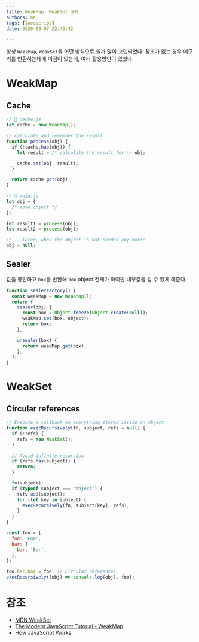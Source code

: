 ```yaml
---
title: WeakMap, WeakSet 예제
authors: me
tags: [javascript]
date: 2020-08-07 22:45:42

---
```


항상 `WeakMap`, `WeakSet`을 어떤 방식으로 쓸까 많이 고민되었다.
참조가 없는 경우 메모리를 반환하는데에 이점이 있는데, 여러 활용방안이 있었다.

# WeakMap

## Cache

```js
// 📁 cache.js
let cache = new WeakMap();

// calculate and remember the result
function process(obj) {
  if (!cache.has(obj)) {
    let result = /* calculate the result for */ obj;

    cache.set(obj, result);
  }

  return cache.get(obj);
}

// 📁 main.js
let obj = {
  /* some object */
};

let result1 = process(obj);
let result2 = process(obj);

// ...later, when the object is not needed any more:
obj = null;
```

## Sealer

값을 봉인하고 `box`를 반환해 `box` object 전체가 와야만 내부값을 알 수 있게 해준다.

```js
function sealerFactory() {
  const weakMap = new WeakMap();
  return {
    sealer(obj) {
      const box = Object.freeze(Object.create(null));
      weakMap.set(box, object);
      return box;
    },

    unsealer(box) {
      return weakMap.get(box);
    },
  };
}
```

# WeakSet

## Circular references

```js
// Execute a callback on everything stored inside an object
function execRecursively(fn, subject, refs = null) {
  if (!refs) {
    refs = new WeakSet();
  }

  // Avoid infinite recursion
  if (refs.has(subject)) {
    return;
  }

  fn(subject);
  if (typeof subject === 'object') {
    refs.add(subject);
    for (let key in subject) {
      execRecursively(fn, subject[key], refs);
    }
  }
}

const foo = {
  foo: 'Foo',
  bar: {
    bar: 'Bar',
  },
};

foo.bar.baz = foo; // Circular reference!
execRecursively((obj) => console.log(obj), foo);
```

# 참조

- [MDN WeakSet](https://developer.mozilla.org/en-US/docs/Web/JavaScript/Reference/Global_Objects/WeakSet)
- [The Modern JavaScript Tutorial - WeakMap](https://javascript.info/weakmap-weakset#use-case-caching)
- How JavaScript Works
